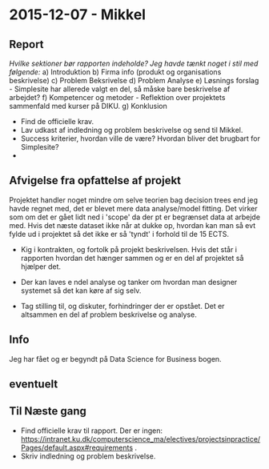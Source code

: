# 2015-12-07 - Mikkel

## Report

*Hvilke sektioner bør rapporten indeholde? Jeg havde tænkt noget i stil med
følgende:*
  a) Introduktion
  b) Firma info (produkt og organisations beskrivelse)
  c) Problem Beksrivelse
  d) Problem Analyse
  e) Løsnings forslag - Simplesite har allerede valgt en del, så måske bare beskrivelse af arbejdet?
  f) Kompetencer og metoder - Reflektion over projektets sammenfald med kurser på DIKU.
  g) Konklusion

- Find de officielle krav.
- Lav udkast af indledning og problem beskrivelse og send til Mikkel.
- Success kriterier, hvordan ville de være? Hvordan bliver det brugbart for Simplesite?
- 

##  Afvigelse fra opfattelse af projekt

Projektet handler noget mindre om selve teorien bag decision trees end jeg
havde regnet med, det er blevet mere data analyse/model fitting. Det virker som
om det er gået lidt ned i 'scope' da der pt er begrænset data at arbejde med.
Hvis det næste dataset ikke når at dukke op, hvordan kan man så evt fylde ud i
projektet så det ikke er så 'tyndt' i forhold til de 15 ECTS.

- Kig i kontrakten, og fortolk på projekt beskrivelsen. Hvis det står i rapporten
hvordan det hænger sammen og er en del af projektet så hjælper det.

- Der kan laves e ndel analyse og tanker om hvordan man designer systemet så det
kan køre af sig selv.

- Tag stilling til, og diskuter, forhindringer der er opstået. Det er altsammen
en del af problem beskrivelse og analyse.

## Info
Jeg har fået og er begyndt på Data Science for Business bogen.


## eventuelt


## Til Næste gang
 - Find officielle krav til rapport. Der er ingen: https://intranet.ku.dk/computerscience_ma/electives/projectsinpractice/Pages/default.aspx#requirements .
 - Skriv indledning og problem beskrivelse.